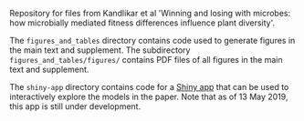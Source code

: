 Repository for files from Kandlikar et al 'Winning and losing with microbes: how microbially mediated fitness differences influence plant diversity'. 

The `figures_and_tables` directory contains code used to generate figures in the main text and supplement.  The subdirectory `figures_and_tables/figures/` contains PDF files of all figures in the main text and supplement. 

The `shiny-app` directory contains code for a [Shiny app]() that can be used to interactively explore the models in the paper. Note that as of 13 May 2019, this app is still under development.
